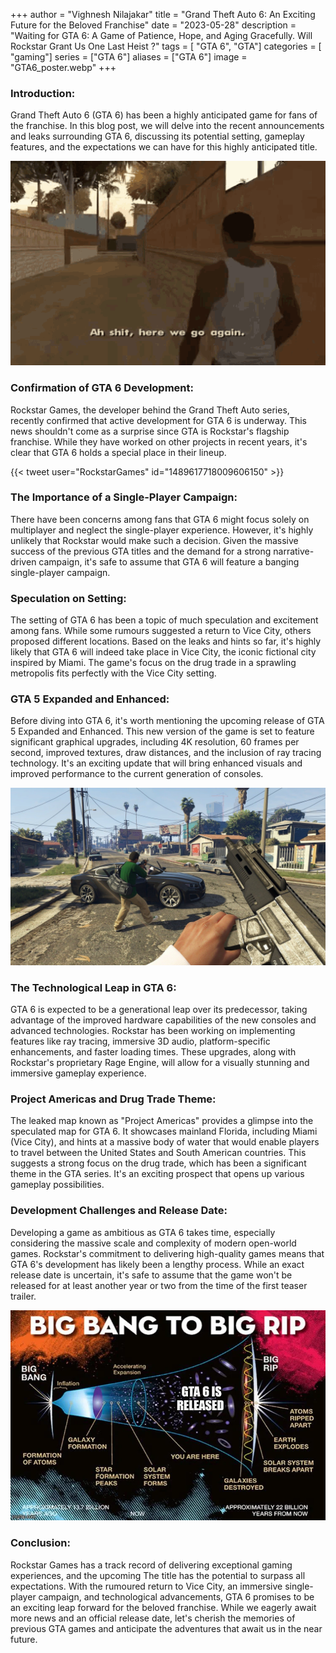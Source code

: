 +++
author = "Vighnesh Nilajakar"
title = "Grand Theft Auto 6: An Exciting Future for the Beloved Franchise"
date = "2023-05-28"
description = "Waiting for GTA 6: A Game of Patience, Hope, and Aging Gracefully. Will Rockstar Grant Us One Last Heist ?"
tags = [
    "GTA 6",
	"GTA"]
categories = [
    "gaming"]
series = ["GTA 6"]
aliases = ["GTA 6"]
image = "GTA6_poster.webp"
+++

### Introduction:
Grand Theft Auto 6 (GTA 6) has been a highly anticipated game for fans of the franchise. In this blog post, we will delve into the recent announcements and leaks surrounding GTA 6, discussing its potential setting, gameplay features, and the expectations we can have for this highly anticipated title.

![](ah_shit_here_we_go_again.gif)

### Confirmation of GTA 6 Development:
Rockstar Games, the developer behind the Grand Theft Auto series, recently confirmed that active development for GTA 6 is underway. This news shouldn't come as a surprise since GTA is Rockstar's flagship franchise. While they have worked on other projects in recent years, it's clear that GTA 6 holds a special place in their lineup.

{{< tweet user="RockstarGames" id="1489617718009606150" >}}

### The Importance of a Single-Player Campaign:
There have been concerns among fans that GTA 6 might focus solely on multiplayer and neglect the single-player experience. However, it's highly unlikely that Rockstar would make such a decision. Given the massive success of the previous GTA titles and the demand for a strong narrative-driven campaign, it's safe to assume that GTA 6 will feature a banging single-player campaign.

### Speculation on Setting:
The setting of GTA 6 has been a topic of much speculation and excitement among fans. While some rumours suggested a return to Vice City, others proposed different locations. Based on the leaks and hints so far, it's highly likely that GTA 6 will indeed take place in Vice City, the iconic fictional city inspired by Miami. The game's focus on the drug trade in a sprawling metropolis fits perfectly with the Vice City setting.

### GTA 5 Expanded and Enhanced:
Before diving into GTA 6, it's worth mentioning the upcoming release of GTA 5 Expanded and Enhanced. This new version of the game is set to feature significant graphical upgrades, including 4K resolution, 60 frames per second, improved textures, draw distances, and the inclusion of ray tracing technology. It's an exciting update that will bring enhanced visuals and improved performance to the current generation of consoles.

![GTA 5](GTA_5_Game_Play.jpg)

### The Technological Leap in GTA 6:
GTA 6 is expected to be a generational leap over its predecessor, taking advantage of the improved hardware capabilities of the new consoles and advanced technologies. Rockstar has been working on implementing features like ray tracing, immersive 3D audio, platform-specific enhancements, and faster loading times. These upgrades, along with Rockstar's proprietary Rage Engine, will allow for a visually stunning and immersive gameplay experience.

### Project Americas and Drug Trade Theme:
The leaked map known as "Project Americas" provides a glimpse into the speculated map for GTA 6. It showcases mainland Florida, including Miami (Vice City), and hints at a massive body of water that would enable players to travel between the United States and South American countries. This suggests a strong focus on the drug trade, which has been a significant theme in the GTA series. It's an exciting prospect that opens up various gameplay possibilities.

### Development Challenges and Release Date:
Developing a game as ambitious as GTA 6 takes time, especially considering the massive scale and complexity of modern open-world games. Rockstar's commitment to delivering high-quality games means that GTA 6's development has likely been a lengthy process. While an exact release date is uncertain, it's safe to assume that the game won't be released for at least another year or two from the time of the first teaser trailer.

![](GTA6_memes.webp)

### Conclusion:
Rockstar Games has a track record of delivering exceptional gaming experiences, and the upcoming
The title has the potential to surpass all expectations. With the rumoured return to Vice City, an immersive single-player campaign, and technological advancements, GTA 6 promises to be an exciting leap forward for the beloved franchise. While we eagerly await more news and an official release date, let's cherish the memories of previous GTA games and anticipate the adventures that await us in the near future.
